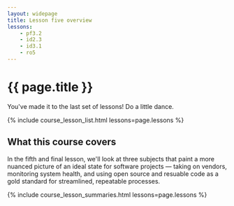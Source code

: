 ```yaml
---
layout: widepage
title: Lesson five overview
lessons:
    - pf3.2
    - id2.3
    - id3.1
    - ro5
---
```


# {{ page.title }}

You've made it to the last set of lessons! Do a little dance.

{% include course_lesson_list.html lessons=page.lessons %}

## What this course covers

In the fifth and final lesson, we'll look at three subjects that paint a more nuanced picture of an ideal state for software projects &mdash; taking on vendors, monitoring system health, and using open source and resuable code as a gold standard for streamlined, repeatable processes. 

{% include course_lesson_summaries.html lessons=page.lessons %}
